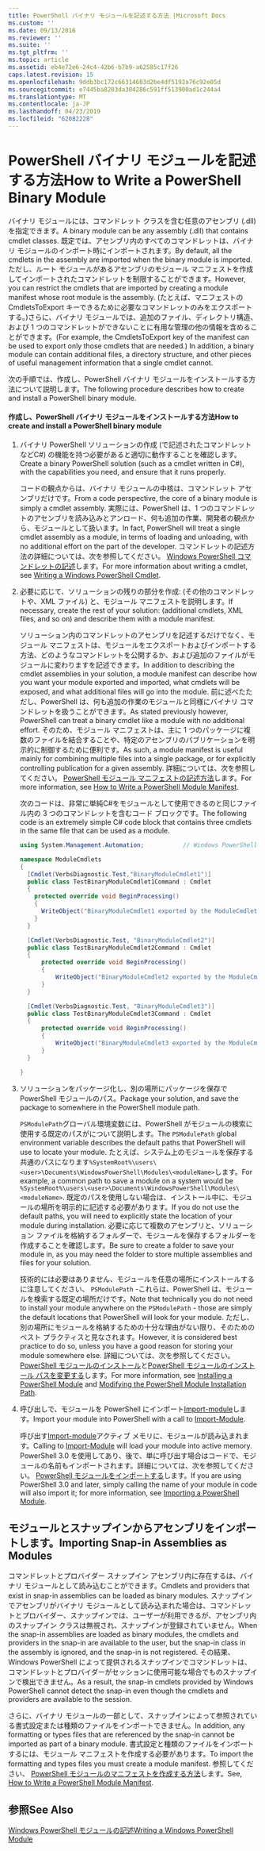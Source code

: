 ```yaml
---
title: PowerShell バイナリ モジュールを記述する方法 |Microsoft Docs
ms.custom: ''
ms.date: 09/13/2016
ms.reviewer: ''
ms.suite: ''
ms.tgt_pltfrm: ''
ms.topic: article
ms.assetid: eb4e72e6-24c4-42b6-b7b9-a62585c17f26
caps.latest.revision: 15
ms.openlocfilehash: 9ddb3bc172c66314603d2be4df5192a76c92e05d
ms.sourcegitcommit: e7445ba8203da304286c591ff513900ad1c244a4
ms.translationtype: MT
ms.contentlocale: ja-JP
ms.lasthandoff: 04/23/2019
ms.locfileid: "62082228"
---
```

# <a name="how-to-write-a-powershell-binary-module"></a><span data-ttu-id="41b66-102">PowerShell バイナリ モジュールを記述する方法</span><span class="sxs-lookup"><span data-stu-id="41b66-102">How to Write a PowerShell Binary Module</span></span>

<span data-ttu-id="41b66-103">バイナリ モジュールには、コマンドレット クラスを含む任意のアセンブリ (.dll) を指定できます。</span><span class="sxs-lookup"><span data-stu-id="41b66-103">A binary module can be any assembly (.dll) that contains cmdlet classes.</span></span> <span data-ttu-id="41b66-104">既定では、アセンブリ内のすべてのコマンドレットは、バイナリ モジュールのインポート時にインポートされます。</span><span class="sxs-lookup"><span data-stu-id="41b66-104">By default, all the cmdlets in the assembly are imported when the binary module is imported.</span></span> <span data-ttu-id="41b66-105">ただし、ルート モジュールがあるアセンブリのモジュール マニフェストを作成してインポートされたコマンドレットを制限することができます。</span><span class="sxs-lookup"><span data-stu-id="41b66-105">However, you can restrict the cmdlets that are imported by creating a module manifest whose root module is the assembly.</span></span> <span data-ttu-id="41b66-106">(たとえば、マニフェストの CmdletsToExport キーできるために必要なコマンドレットのみをエクスポートする。)さらに、バイナリ モジュールでは、追加のファイル、ディレクトリ構造、および 1 つのコマンドレットができないことに有用な管理の他の情報を含めることができます。</span><span class="sxs-lookup"><span data-stu-id="41b66-106">(For example, the CmdletsToExport key of the manifest can be used to export only those cmdlets that are needed.) In addition, a binary module can contain additional files, a directory structure, and other pieces of useful management information that a single cmdlet cannot.</span></span>

<span data-ttu-id="41b66-107">次の手順では、作成し、PowerShell バイナリ モジュールをインストールする方法について説明します。</span><span class="sxs-lookup"><span data-stu-id="41b66-107">The following procedure describes how to create and install a PowerShell binary module.</span></span>

#### <a name="how-to-create-and-install-a-powershell-binary-module"></a><span data-ttu-id="41b66-108">作成し、PowerShell バイナリ モジュールをインストールする方法</span><span class="sxs-lookup"><span data-stu-id="41b66-108">How to create and install a PowerShell binary module</span></span>

1. <span data-ttu-id="41b66-109">バイナリ PowerShell ソリューションの作成 (で記述されたコマンドレットなどC#) の機能を持つ必要があると適切に動作することを確認します。</span><span class="sxs-lookup"><span data-stu-id="41b66-109">Create a binary PowerShell solution (such as a cmdlet written in C#), with the capabilities you need, and ensure that it runs properly.</span></span>

   <span data-ttu-id="41b66-110">コードの観点からは、バイナリ モジュールの中核は、コマンドレット アセンブリだけです。</span><span class="sxs-lookup"><span data-stu-id="41b66-110">From a code perspective, the core of a binary module is simply a cmdlet assembly.</span></span> <span data-ttu-id="41b66-111">実際には、PowerShell は、1 つのコマンドレットのアセンブリを読み込みとアンロード、何も追加の作業、開発者の観点から、モジュールとして扱います。</span><span class="sxs-lookup"><span data-stu-id="41b66-111">In fact, PowerShell will treat a single cmdlet assembly as a module, in terms of loading and unloading, with no additional effort on the part of the developer.</span></span> <span data-ttu-id="41b66-112">コマンドレットの記述方法の詳細については、次を参照してください。 [Windows PowerShell コマンドレットの記述](../cmdlet/writing-a-windows-powershell-cmdlet.md)します。</span><span class="sxs-lookup"><span data-stu-id="41b66-112">For more information about writing a cmdlet, see [Writing a Windows PowerShell Cmdlet](../cmdlet/writing-a-windows-powershell-cmdlet.md).</span></span>

2. <span data-ttu-id="41b66-113">必要に応じて、ソリューションの残りの部分を作成: (その他のコマンドレットや、XML ファイル) と、モジュール マニフェストを説明します。</span><span class="sxs-lookup"><span data-stu-id="41b66-113">If necessary, create the rest of your solution: (additional cmdlets, XML files, and so on) and describe them with a module manifest.</span></span>

   <span data-ttu-id="41b66-114">ソリューション内のコマンドレットのアセンブリを記述するだけでなく、モジュール マニフェストは、モジュールをエクスポートおよびインポートする方法、どのようなコマンドレットを公開するか、および追加のファイルがモジュールに変わりますを記述できます。</span><span class="sxs-lookup"><span data-stu-id="41b66-114">In addition to describing the cmdlet assemblies in your solution, a module manifest can describe how you want your module exported and imported, what cmdlets will be exposed, and what additional files will go into the module.</span></span> <span data-ttu-id="41b66-115">前に述べたただし、PowerShell は、何も追加の作業のモジュールと同様にバイナリ コマンドレットを扱うことができます。</span><span class="sxs-lookup"><span data-stu-id="41b66-115">As stated previously however, PowerShell can treat a binary cmdlet like a module with no additional effort.</span></span> <span data-ttu-id="41b66-116">そのため、モジュール マニフェストは、主に 1 つのパッケージに複数のファイルを結合することや、特定のアセンブリのパブリケーションを明示的に制御するために便利です。</span><span class="sxs-lookup"><span data-stu-id="41b66-116">As such, a module manifest is useful mainly for combining multiple files into a single package, or for explicitly controlling publication for a given assembly.</span></span> <span data-ttu-id="41b66-117">詳細については、次を参照してください。 [PowerShell モジュール マニフェストの記述方法](http://msdn.microsoft.com/en-us/abe4c24b-e64e-4a61-81d5-18c4fceba0b6)します。</span><span class="sxs-lookup"><span data-stu-id="41b66-117">For more information, see [How to Write a PowerShell Module Manifest](http://msdn.microsoft.com/en-us/abe4c24b-e64e-4a61-81d5-18c4fceba0b6).</span></span>

   <span data-ttu-id="41b66-118">次のコードは、非常に単純C#をモジュールとして使用できるのと同じファイル内の 3 つのコマンドレットを含むコード ブロックです。</span><span class="sxs-lookup"><span data-stu-id="41b66-118">The following code is an extremely simple C# code block that contains three cmdlets in the same file that can be used as a module.</span></span>

   ```csharp
   using System.Management.Automation;           // Windows PowerShell namespace.

   namespace ModuleCmdlets
   {
     [Cmdlet(VerbsDiagnostic.Test,"BinaryModuleCmdlet1")]
     public class TestBinaryModuleCmdlet1Command : Cmdlet
     {
       protected override void BeginProcessing()
       {
         WriteObject("BinaryModuleCmdlet1 exported by the ModuleCmdlets module.");
       }
     }

     [Cmdlet(VerbsDiagnostic.Test, "BinaryModuleCmdlet2")]
     public class TestBinaryModuleCmdlet2Command : Cmdlet
     {
         protected override void BeginProcessing()
         {
             WriteObject("BinaryModuleCmdlet2 exported by the ModuleCmdlets module.");
         }
     }

     [Cmdlet(VerbsDiagnostic.Test, "BinaryModuleCmdlet3")]
     public class TestBinaryModuleCmdlet3Command : Cmdlet
     {
         protected override void BeginProcessing()
         {
             WriteObject("BinaryModuleCmdlet3 exported by the ModuleCmdlets module.");
         }
     }

   }
   ```

3. <span data-ttu-id="41b66-119">ソリューションをパッケージ化し、別の場所にパッケージを保存で PowerShell モジュールのパス。</span><span class="sxs-lookup"><span data-stu-id="41b66-119">Package your solution, and save the package to somewhere in the PowerShell module path.</span></span>

   <span data-ttu-id="41b66-120">`PSModulePath`グローバル環境変数には、PowerShell がモジュールの検索に使用する既定のパスがについて説明します。</span><span class="sxs-lookup"><span data-stu-id="41b66-120">The `PSModulePath` global environment variable describes the default paths that PowerShell will use to locate your module.</span></span> <span data-ttu-id="41b66-121">たとえば、システム上のモジュールを保存する共通のパスになります`%SystemRoot%\users\<user>\Documents\WindowsPowerShell\Modules\<moduleName>`します。</span><span class="sxs-lookup"><span data-stu-id="41b66-121">For example, a common path to save a module on a system would be `%SystemRoot%\users\<user>\Documents\WindowsPowerShell\Modules\<moduleName>`.</span></span> <span data-ttu-id="41b66-122">既定のパスを使用しない場合は、インストール中に、モジュールの場所を明示的に記述する必要があります。</span><span class="sxs-lookup"><span data-stu-id="41b66-122">If you do not use the default paths, you will need to explicitly state the location of your module during installation.</span></span> <span data-ttu-id="41b66-123">必要に応じて複数のアセンブリと、ソリューション ファイルを格納するフォルダーで、モジュールを保存するフォルダーを作成することを確認します。</span><span class="sxs-lookup"><span data-stu-id="41b66-123">Be sure to create a folder to save your module in, as you may need the folder to store multiple assemblies and files for your solution.</span></span>

   <span data-ttu-id="41b66-124">技術的には必要はありません、モジュールを任意の場所にインストールするに注意してください、 `PSModulePath` -これらは、PowerShell は、モジュールを検索する既定の場所だけです。</span><span class="sxs-lookup"><span data-stu-id="41b66-124">Note that technically you do not need to install your module anywhere on the `PSModulePath` - those are simply the default locations that PowerShell will look for your module.</span></span> <span data-ttu-id="41b66-125">ただし、別の場所にモジュールを格納するための十分な理由がない限り、そのためのベスト プラクティスと見なされます。</span><span class="sxs-lookup"><span data-stu-id="41b66-125">However, it is considered best practice to do so, unless you have a good reason for storing your module somewhere else.</span></span> <span data-ttu-id="41b66-126">詳細については、次を参照してください。 [PowerShell モジュールのインストール](./installing-a-powershell-module.md)と[PowerShell モジュールのインストール パスを変更する](./modifying-the-psmodulepath-installation-path.md)します。</span><span class="sxs-lookup"><span data-stu-id="41b66-126">For more information, see [Installing a PowerShell Module](./installing-a-powershell-module.md) and [Modifying the PowerShell Module Installation Path](./modifying-the-psmodulepath-installation-path.md).</span></span>

4. <span data-ttu-id="41b66-127">呼び出しで、モジュールを PowerShell にインポート[Import-module](/powershell/module/Microsoft.PowerShell.Core/Import-Module)します。</span><span class="sxs-lookup"><span data-stu-id="41b66-127">Import your module into PowerShell with a call to [Import-Module](/powershell/module/Microsoft.PowerShell.Core/Import-Module).</span></span>

   <span data-ttu-id="41b66-128">呼び出す[Import-module](/powershell/module/Microsoft.PowerShell.Core/Import-Module)アクティブ メモリに、モジュールが読み込まれます。</span><span class="sxs-lookup"><span data-stu-id="41b66-128">Calling to [Import-Module](/powershell/module/Microsoft.PowerShell.Core/Import-Module) will load your module into active memory.</span></span> <span data-ttu-id="41b66-129">PowerShell 3.0 を使用してあり、後で、単に呼び出す場合はコードで、モジュールの名前もインポートされます。詳細については、次を参照してください。 [PowerShell モジュールをインポートする](./importing-a-powershell-module.md)します。</span><span class="sxs-lookup"><span data-stu-id="41b66-129">If you are using PowerShell 3.0 and later, simply calling the name of your module in code will also import it; for more information, see [Importing a PowerShell Module](./importing-a-powershell-module.md).</span></span>

## <a name="importing-snap-in-assemblies-as-modules"></a><span data-ttu-id="41b66-130">モジュールとスナップインからアセンブリをインポートします。</span><span class="sxs-lookup"><span data-stu-id="41b66-130">Importing Snap-in Assemblies as Modules</span></span>

<span data-ttu-id="41b66-131">コマンドレットとプロバイダー スナップイン アセンブリ内に存在するは、バイナリ モジュールとして読み込むことができます。</span><span class="sxs-lookup"><span data-stu-id="41b66-131">Cmdlets and providers that exist in snap-in assemblies can be loaded as binary modules.</span></span> <span data-ttu-id="41b66-132">スナップインでアセンブリがバイナリ モジュールとして読み込まれた場合は、コマンドレットとプロバイダー、スナップインでは、ユーザーが利用できるが、アセンブリ内のスナップイン クラスは無視され、スナップインが登録されていません。</span><span class="sxs-lookup"><span data-stu-id="41b66-132">When the snap-in assemblies are loaded as binary modules, the cmdlets and providers in the snap-in are available to the user, but the snap-in class in the assembly is ignored, and the snap-in is not registered.</span></span> <span data-ttu-id="41b66-133">その結果、Windows PowerShell によって提供されるスナップインでコマンドレットは、コマンドレットとプロバイダーがセッションに使用可能な場合でものスナップインで検出できません。</span><span class="sxs-lookup"><span data-stu-id="41b66-133">As a result, the snap-in cmdlets provided by Windows PowerShell cannot detect the snap-in even though the cmdlets and providers are available to the session.</span></span>

<span data-ttu-id="41b66-134">さらに、バイナリ モジュールの一部として、スナップインによって参照されている書式設定または種類のファイルをインポートできません。</span><span class="sxs-lookup"><span data-stu-id="41b66-134">In addition, any formatting or types files that are referenced by the snap-in cannot be imported as part of a binary module.</span></span> <span data-ttu-id="41b66-135">書式設定と種類のファイルをインポートするには、モジュール マニフェストを作成する必要があります。</span><span class="sxs-lookup"><span data-stu-id="41b66-135">To import the formatting and types files you must create a module manifest.</span></span> <span data-ttu-id="41b66-136">参照してください、 [PowerShell モジュールのマニフェストを作成する方法](http://msdn.microsoft.com/en-us/abe4c24b-e64e-4a61-81d5-18c4fceba0b6)します。</span><span class="sxs-lookup"><span data-stu-id="41b66-136">See, [How to Write a PowerShell Module Manifest](http://msdn.microsoft.com/en-us/abe4c24b-e64e-4a61-81d5-18c4fceba0b6).</span></span>

## <a name="see-also"></a><span data-ttu-id="41b66-137">参照</span><span class="sxs-lookup"><span data-stu-id="41b66-137">See Also</span></span>

[<span data-ttu-id="41b66-138">Windows PowerShell モジュールの記述</span><span class="sxs-lookup"><span data-stu-id="41b66-138">Writing a Windows PowerShell Module</span></span>](./writing-a-windows-powershell-module.md)
